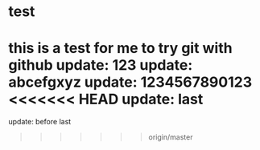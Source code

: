 # test
this is a test for me to try git with github
update: 123
update: abcefgxyz
update: 1234567890123
<<<<<<< HEAD
update: last
=======
update: before last
>>>>>>> origin/master
